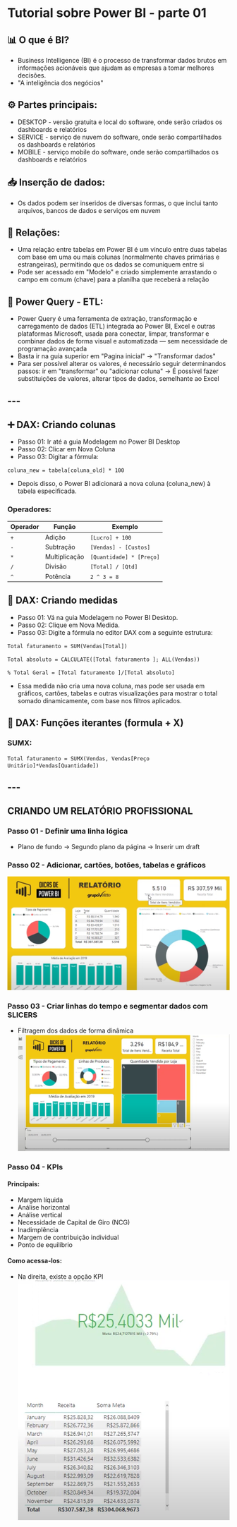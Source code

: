 # Tutorial sobre Power BI - parte 01
## 📊 O que é BI?
- Business Intelligence (BI) é o processo de transformar dados brutos em informações acionáveis que ajudam as empresas a tomar melhores decisões.
- "A inteligência dos negócios"

## ⚙️ Partes principais:
- DESKTOP - versão gratuita e local do software, onde serão criados os dashboards e relatórios
- SERVICE - serviço de nuvem do software, onde serão compartilhados os dashboards e relatórios
- MOBILE - serviço mobile do software, onde serão compartilhados os dashboards e relatórios

## 📥 Inserção de dados:
- Os dados podem ser inseridos de diversas formas, o que inclui tanto arquivos, bancos de dados e serviços em nuvem

## 🔗 Relações:
- Uma relação entre tabelas em Power BI é um vínculo entre duas tabelas com base em uma ou mais colunas (normalmente chaves primárias e estrangeiras), permitindo que os dados se comuniquem entre si
- Pode ser acessado em "Modelo" e criado simplemente arrastando o campo em comum (chave) para a planilha que receberá a relação

## 🔄 Power Query - ETL:
- Power Query é uma ferramenta de extração, transformação e carregamento de dados (ETL) integrada ao Power BI, Excel e outras plataformas Microsoft, usada para conectar, limpar, transformar e combinar dados de forma visual e automatizada — sem necessidade de programação avançada
- Basta ir na guia superior em "Pagina inicial" -> "Transformar dados"
- Para ser possível alterar os valores, é necessário seguir determinandos passos: ir em "transformar" ou "adicionar coluna" -> É possível fazer substituições de valores, alterar tipos de dados, semelhante ao Excel

## ---

## ➕ DAX: Criando colunas
- Passo 01: Ir até a guia Modelagem no Power BI Desktop
- Passo 02: Clicar em Nova Coluna
- Passo 03: Digitar a fórmula:
```
coluna_new = tabela[coluna_old] * 100
```
- Depois disso, o Power BI adicionará a nova coluna (coluna_new) à tabela especificada.

### Operadores:
| Operador | Função         | Exemplo                   |
|----------|----------------|---------------------------|
| `+`      | Adição         | `[Lucro] + 100`           |
| `-`      | Subtração      | `[Vendas] - [Custos]`     |
| `*`      | Multiplicação  | `[Quantidade] * [Preço]`  |
| `/`      | Divisão        | `[Total] / [Qtd]`         |
| `^`      | Potência       | `2 ^ 3 = 8`               |

## 🧮 DAX: Criando medidas
- Passo 01: Vá na guia Modelagem no Power BI Desktop.
- Passo 02: Clique em Nova Medida.
- Passo 03: Digite a fórmula no editor DAX com a seguinte estrutura:
```
Total faturamento = SUM(Vendas[Total])
```
```
Total absoluto = CALCULATE([Total faturamento ]; ALL(Vendas))
```
```
% Total Geral = [Total faturamento ]/[Total absoluto]
```
- Essa medida não cria uma nova coluna, mas pode ser usada em gráficos, cartões, tabelas e outras visualizações para mostrar o total somado dinamicamente, com base nos filtros aplicados.

## 🔁 DAX: Funções iterantes (formula + X)
### SUMX:
```
Total faturamento = SUMX(Vendas, Vendas[Preço Unitário]*Vendas[Quantidade])
```


## ---

## CRIANDO UM RELATÓRIO PROFISSIONAL
### Passo 01 - Definir uma linha lógica
- Plano de fundo -> Segundo plano da página -> Inserir um draft

### Passo 02 - Adicionar, cartões, botões, tabelas e gráficos
![Modelo-pt1](image.png)

### Passo 03 - Criar linhas do tempo e segmentar dados com SLICERS
- Filtragem dos dados de forma dinâmica
![Modelo-pt2](image-1.png)

### Passo 04 - KPIs
#### Principais:
 - Margem líquida
 - Análise horizontal
 - Análise vertical
 - Necessidade de Capital de Giro (NCG)
 - Inadimplência
 - Margem de contribuição individual
 - Ponto de equilíbrio

 #### Como acessa-los:
 - Na direita, existe a opção KPI
 ![KPI](image-2.png)
